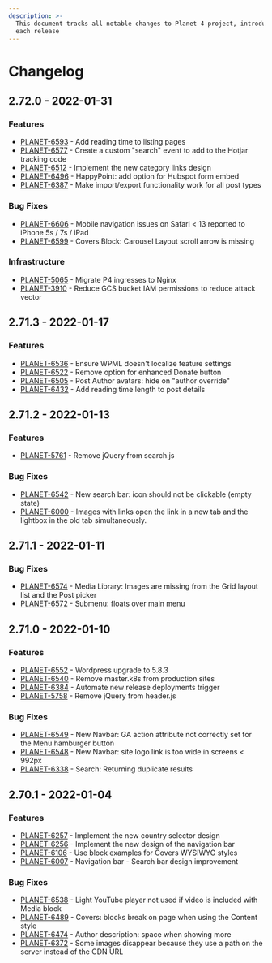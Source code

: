 ```yaml
---
description: >-
  This document tracks all notable changes to Planet 4 project, introduced on
  each release
---
```


# Changelog

## 2.72.0 - 2022-01-31

### Features

- [PLANET-6593](https://jira.greenpeace.org/browse/PLANET-6593) - Add reading time to listing pages
- [PLANET-6577](https://jira.greenpeace.org/browse/PLANET-6577) - Create a custom "search" event to add to the Hotjar tracking code
- [PLANET-6512](https://jira.greenpeace.org/browse/PLANET-6512) - Implement the new category links design
- [PLANET-6496](https://jira.greenpeace.org/browse/PLANET-6496) - HappyPoint: add option for Hubspot form embed
- [PLANET-6387](https://jira.greenpeace.org/browse/PLANET-6387) - Make import/export functionality work for all post types

### Bug Fixes

- [PLANET-6606](https://jira.greenpeace.org/browse/PLANET-6606) - Mobile navigation issues on Safari < 13 reported to iPhone 5s / 7s / iPad
- [PLANET-6599](https://jira.greenpeace.org/browse/PLANET-6599) - Covers Block: Carousel Layout scroll arrow is missing

### Infrastructure

- [PLANET-5065](https://jira.greenpeace.org/browse/PLANET-5065) - Migrate P4 ingresses to Nginx
- [PLANET-3910](https://jira.greenpeace.org/browse/PLANET-3910) - Reduce GCS bucket IAM permissions to reduce attack vector

## 2.71.3 - 2022-01-17

### Features

- [PLANET-6536](https://jira.greenpeace.org/browse/PLANET-6536) - Ensure WPML doesn't localize feature settings
- [PLANET-6522](https://jira.greenpeace.org/browse/PLANET-6522) - Remove option for enhanced Donate button
- [PLANET-6505](https://jira.greenpeace.org/browse/PLANET-6505) - Post Author avatars: hide on "author override"
- [PLANET-6432](https://jira.greenpeace.org/browse/PLANET-6432) - Add reading time length to post details

## 2.71.2 - 2022-01-13

### Features

- [PLANET-5761](https://jira.greenpeace.org/browse/PLANET-5761) - Remove jQuery from search.js

### Bug Fixes

- [PLANET-6542](https://jira.greenpeace.org/browse/PLANET-6542) - New search bar: icon should not be clickable (empty state)
- [PLANET-6000](https://jira.greenpeace.org/browse/PLANET-6000) - Images with links open the link in a new tab and the lightbox in the old tab simultaneously.

## 2.71.1 - 2022-01-11


### Bug Fixes

- [PLANET-6574](https://jira.greenpeace.org/browse/PLANET-6574) - Media Library: Images are missing from the Grid layout list and the Post picker
- [PLANET-6572](https://jira.greenpeace.org/browse/PLANET-6572) - Submenu: floats over main menu

## 2.71.0 - 2022-01-10

### Features

- [PLANET-6552](https://jira.greenpeace.org/browse/PLANET-6552) - Wordpress upgrade to 5.8.3
- [PLANET-6540](https://jira.greenpeace.org/browse/PLANET-6540) - Remove master.k8s from production sites
- [PLANET-6384](https://jira.greenpeace.org/browse/PLANET-6384) - Automate new release deployments trigger
- [PLANET-5758](https://jira.greenpeace.org/browse/PLANET-5758) - Remove jQuery from header.js

### Bug Fixes

- [PLANET-6549](https://jira.greenpeace.org/browse/PLANET-6549) - New Navbar: GA action attribute not correctly set for the Menu hamburger button
- [PLANET-6548](https://jira.greenpeace.org/browse/PLANET-6548) - New Navbar: site logo link is too wide in screens < 992px
- [PLANET-6338](https://jira.greenpeace.org/browse/PLANET-6338) - Search: Returning duplicate results

## 2.70.1 - 2022-01-04

### Features

- [PLANET-6257](https://jira.greenpeace.org/browse/PLANET-6257) - Implement the new country selector design
- [PLANET-6256](https://jira.greenpeace.org/browse/PLANET-6256) - Implement the new design of the navigation bar
- [PLANET-6106](https://jira.greenpeace.org/browse/PLANET-6106) - Use block examples for Covers WYSIWYG styles
- [PLANET-6007](https://jira.greenpeace.org/browse/PLANET-6007) - Navigation bar - Search bar design improvement

### Bug Fixes

- [PLANET-6538](https://jira.greenpeace.org/browse/PLANET-6538) - Light YouTube player not used if video is included with Media block
- [PLANET-6489](https://jira.greenpeace.org/browse/PLANET-6489) - Covers: blocks break on page when using the Content style
- [PLANET-6474](https://jira.greenpeace.org/browse/PLANET-6474) - Author description: space when showing more
- [PLANET-6372](https://jira.greenpeace.org/browse/PLANET-6372) - Some images disappear because they use a path on the server instead of the CDN URL
